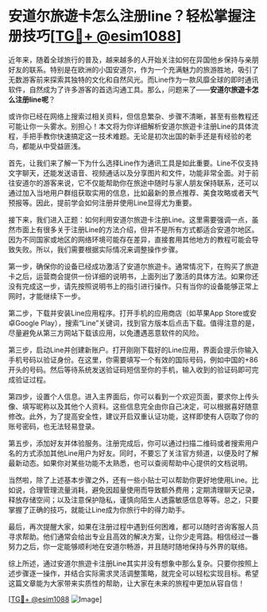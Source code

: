 # 安道尔旅遊卡怎么注册line？轻松掌握注册技巧[[TG💪+ @esim1088](https://t.me/s/esim1088)]

近年来，随着全球旅行的普及，越来越多的人开始关注如何在异国他乡保持与亲朋好友的联系。特别是在欧洲的小国安道尔，作为一个充满魅力的旅游胜地，吸引了无数游客前来探索其独特的文化和自然风光。而Line作为一款风靡全球的即时通讯软件，自然成为了许多游客的首选沟通工具。那么，问题来了——**安道尔旅遊卡怎么注册line呢**？

或许你已经在网络上搜索过相关资料，但信息繁杂、步骤不清晰，甚至有些教程还可能让你一头雾水。别担心！本文将为你详细解析安道尔旅遊卡注册Line的具体流程，手把手教你快速搞定这一技术难题。无论是初次出国的新手还是有经验的老鸟，都能从中受益匪浅。

首先，让我们来了解一下为什么选择Line作为通讯工具是如此重要。Line不仅支持文字聊天，还能发送语音、视频通话以及分享图片和文件，功能非常全面。对于前往安道尔的游客来说，它不仅能帮助你在旅途中随时与家人朋友保持联系，还可以通过加入当地用户群组获取实用的信息，比如最新的景点推荐、美食攻略或者天气预报等。因此，提前学会如何注册并使用Line显得尤为重要。

接下来，我们进入正题：如何利用安道尔旅遊卡注册Line。这里需要强调一点，虽然市面上有很多关于注册Line的方法介绍，但并不是所有方式都适合安道尔地区。因为不同国家或地区的网络环境可能存在差异，直接套用其他地方的教程可能会导致失败。所以，我们需要根据实际情况来调整操作步骤。

第一步，确保你的设备已经成功激活了安道尔旅遊卡。通常情况下，在购买了旅遊卡之后，运营商会提供一份详细的说明书，上面列出了激活的具体方法。如果你还没有完成这一步，请先按照说明书上的指引进行操作。只有当你的设备能够正常上网时，才能继续下一步。

第二步，下载并安装Line应用程序。打开手机的应用商店（如苹果App Store或安卓Google Play），搜索“Line”关键词，找到官方版本后点击下载。值得注意的是，尽量避免从第三方网站下载该应用，以免遭遇恶意软件的风险。

第三步，启动Line并创建新账户。打开刚刚下载好的Line应用，界面会提示你输入手机号码以验证身份。在这里，你需要填写一个有效的国际号码，例如中国的+86开头的号码。然后等待系统发送验证码短信至你的手机，输入收到的验证码即可完成验证过程。

第四步，设置个人信息。进入主界面后，你可以看到一个欢迎页面，要求你上传头像、填写昵称以及其他个人资料。这些信息完全由你自己决定，可以根据喜好随意修改。此外，为了提高安全性，建议开启双重认证功能，这样即使有人窃取了你的账号密码，也无法轻易登录。

第五步，添加好友并体验服务。注册完成后，你可以通过扫描二维码或者搜索用户名的方式添加其他Line用户为好友。同时，不要忘了关注官方频道，以便及时了解最新动态。如果你对某些功能不太熟悉，也可以查阅帮助中心提供的文档说明。

当然啦，除了上述基本步骤之外，还有一些小贴士可以帮助你更好地使用Line。比如说，合理管理流量消耗，避免因超量使用而导致额外费用；定期清理聊天记录，释放存储空间；以及注意保护隐私，谨慎向陌生人透露敏感信息等等。总之，只要掌握了正确的技巧，就能让Line成为你旅行中的得力助手。

最后，再次提醒大家，如果在注册过程中遇到任何困难，都可以随时咨询客服人员寻求帮助。他们通常会给出专业且高效的解决方案，让你少走弯路。相信经过一番努力之后，你一定能够顺利地在安道尔畅游，并且随时随地保持与外界的联络。

综上所述，通过安道尔旅遊卡注册Line其实并没有想象中那么复杂。只要你按照上述步骤逐一操作，并结合实际需求灵活调整策略，就完全可以轻松实现目标。希望这篇文章能为大家带来实质性的帮助，让大家在未来的旅程中更加从容自信！

[[TG💪+ @esim1088](https://t.me/s/esim1088) ![Image](https://i.postimg.cc/4NQfJmqS/Snipaste-2025-05-13-00-14-12.png)]